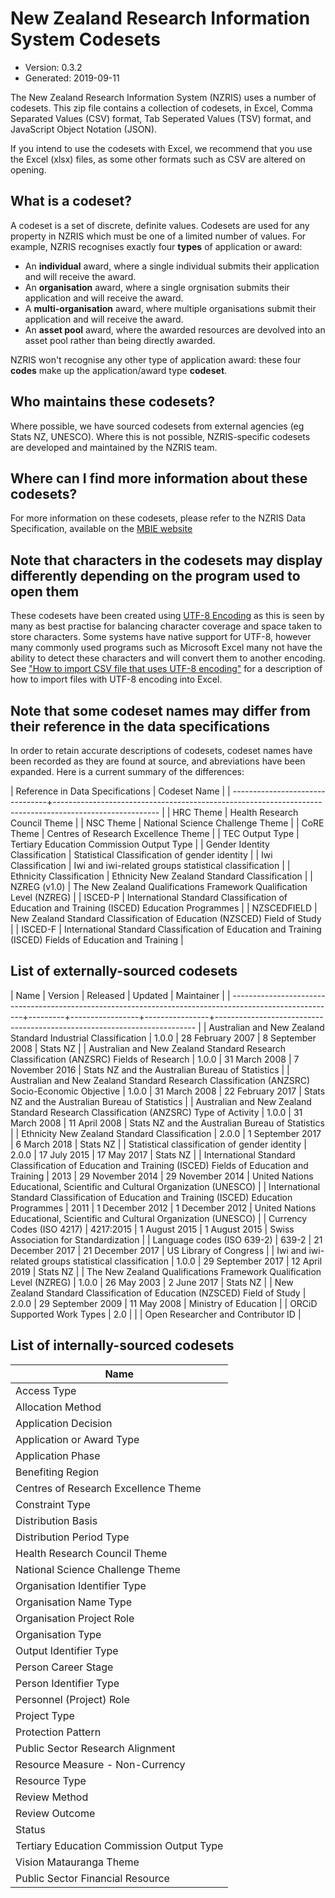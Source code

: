 # New Zealand Research Information System Codesets

* Version: 0.3.2
* Generated: 2019-09-11

The New Zealand Research Information System (NZRIS) uses a number of codesets.
This zip file contains a collection of codesets, in Excel, Comma Separated Values 
(CSV) format, Tab Seperated Values (TSV) format, and JavaScript Object Notation 
(JSON).

If you intend to use the codesets with Excel, we recommend that you use the Excel 
(xlsx) files, as some other formats such as CSV are altered on opening.


## What is a codeset?

A codeset is a set of discrete, definite values. Codesets are used for any
property in NZRIS which must be one of a limited number of values. For example,
NZRIS recognises exactly four **types** of application or award:

* An **individual** award, where a single individual submits their application and
  will receive the award.
* An **organisation** award, where a single orgnisation submits their application
  and will receive the award.
* A **multi-organisation** award, where multiple organisations submit their
  application and will receive the award.
* An **asset pool** award, where the awarded resources are devolved into an asset
  pool rather than being directly awarded.

NZRIS won't recognise any other type of application award: these four **codes**
make up the application/award type **codeset**.

## Who maintains these codesets?

Where possible, we have sourced codesets from external agencies (eg Stats NZ,
UNESCO). Where this is not possible, NZRIS-specific codesets are developed and
maintained by the NZRIS team.

## Where can I find more information about these codesets?

For more information on these codesets, please refer to the NZRIS Data
Specification, available on the [MBIE website](https://www.mbie.govt.nz/science-and-technology/science-and-innovation/research-and-data/nzris/nzris-tools-resources)

## Note that characters in the codesets may display differently depending on the program used to open them

These codesets have been created using [UTF-8 Encoding](https://en.wikipedia.org/wiki/UTF-8) 
as this is seen by many as best practise for balancing character coverage and
space taken to store characters. Some systems have native support for UTF-8,
however many commonly used programs such as Microsoft Excel many not have the
ability to detect these characters and will convert them to another encoding.
See ["How to import CSV file that uses UTF-8 encoding"](https://excel.officetuts.net/en/examples/how-to-import-csv-file-that-uses-utf-8-encoding)
for a description of how to import files with UTF-8 encoding into Excel.

## Note that some codeset names may differ from their reference in the data specifications

In order to retain accurate descriptions of codesets, codeset names have been 
recorded as they are found at source, and abreviations have been expanded. Here
is a current summary of the differences:

| Reference in Data Specifications | Codeset Name                                                                                             |
| --------------------------------+-------------------------------------------------------------------------------------------------------- |
| HRC Theme                        | Health Research Council Theme                                                                            |
| NSC Theme                        | National Science Challenge Theme                                                                         |
| CoRE Theme                       | Centres of Research Excellence Theme                                                                     |
| TEC Output Type                  | Tertiary Education Commission Output Type                                                                |
| Gender Identity Classification   | Statistical Classification of gender identity                                                            |
| Iwi Classification               | Iwi and iwi-related groups statistical classification                                                    |
| Ethnicity Classification         | Ethnicity New Zealand Standard Classification                                                            |
| NZREG (v1.0)                     | The New Zealand Qualifications Framework Qualification Level (NZREG)                                     |
| ISCED-P                          | International Standard Classification of Education and Training (ISCED) Education Programmes             |
| NZSCEDFIELD                      | New Zealand Standard Classification of Education (NZSCED) Field of Study                                 |
| ISCED-F                          | International Standard Classification of Education and Training (ISCED) Fields of Education and Training |


## List of externally-sourced codesets

| Name                                                                                                     | Version   | Released          | Updated          | Maintainer                                                                |
| --------------------------------------------------------------------------------------------------------+---------+-----------------+----------------+------------------------------------------------------------------------- |
| Australian and New Zealand Standard Industrial Classification                                            | 1.0.0     | 28 February 2007  | 8 September 2008 | Stats NZ                                                                  |
| Australian and New Zealand Standard Research Classification (ANZSRC) Fields of Research                  | 1.0.0     | 31 March 2008     | 7 November 2016  | Stats NZ and the Australian Bureau of Statistics                          |
| Australian and New Zealand Standard Research Classification (ANZSRC) Socio-Economic Objective            | 1.0.0     | 31 March 2008     | 22 February 2017 | Stats NZ and the Australian Bureau of Statistics                          |
| Australian and New Zealand Standard Research Classification (ANZSRC) Type of Activity                    | 1.0.0     | 31 March 2008     | 11 April 2008    | Stats NZ and the Australian Bureau of Statistics                          |
| Ethnicity New Zealand Standard Classification                                                            | 2.0.0     | 1 September 2017  | 6 March 2018     | Stats NZ                                                                  |
| Statistical classification of gender identity                                                            | 2.0.0     | 17 July 2015      | 17 May 2017      | Stats NZ                                                                  |
| International Standard Classification of Education and Training (ISCED) Fields of Education and Training | 2013      | 29 November 2014  | 29 November 2014 | United Nations Educational, Scientific and Cultural Organization (UNESCO) |
| International Standard Classification of Education and Training (ISCED) Education Programmes             | 2011      | 1 December 2012   | 1 December 2012  | United Nations Educational, Scientific and Cultural Organization (UNESCO) |
| Currency Codes (ISO 4217)                                                                                | 4217:2015 | 1 August 2015     | 1 August 2015    | Swiss Association for Standardization                                     |
| Language codes (ISO 639-2)                                                                               | 639-2     | 21 December 2017  | 21 December 2017 | US Library of Congress                                                    |
| Iwi and iwi-related groups statistical classification                                                    | 1.0.0     | 29 September 2017 | 12 April 2019    | Stats NZ                                                                  |
| The New Zealand Qualifications Framework Qualification Level (NZREG)                                     | 1.0.0     | 26 May 2003       | 2 June 2017      | Stats NZ                                                                  |
| New Zealand Standard Classification of Education (NZSCED) Field of Study                                 | 2.0.0     | 29 September 2009 | 11 May 2008      | Ministry of Education                                                     |
| ORCiD Supported Work Types                                                                               | 2.0       |                   |                  | Open Researcher and Contributor ID                                        |

## List of internally-sourced codesets

| Name                                      |
| ----------------------------------------- |
|                               Access Type |
|                         Allocation Method |
|                      Application Decision |
|                 Application or Award Type |
|                         Application Phase |
|                         Benefiting Region |
|      Centres of Research Excellence Theme |
|                           Constraint Type |
|                        Distribution Basis |
|                  Distribution Period Type |
|             Health Research Council Theme |
|          National Science Challenge Theme |
|              Organisation Identifier Type |
|                    Organisation Name Type |
|                 Organisation Project Role |
|                         Organisation Type |
|                    Output Identifier Type |
|                       Person Career Stage |
|                    Person Identifier Type |
|                  Personnel (Project) Role |
|                              Project Type |
|                        Protection Pattern |
|          Public Sector Research Alignment |
|           Resource Measure - Non-Currency |
|                             Resource Type |
|                             Review Method |
|                            Review Outcome |
|                                    Status |
| Tertiary Education Commission Output Type |
|                   Vision Matauranga Theme |
|          Public Sector Financial Resource |
